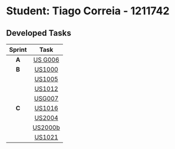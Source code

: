 # Student: Tiago Correia - 1211742

## Developed Tasks

| Sprint |                        Task                         |
|:------:|:---------------------------------------------------:|
| **A**  |       [US G006](../sprintA/us_g006/README.md)       |
| **B**  |  [US1000](..%2FsprintB%2Fus%2Fus_1000%2FREADME.md)  |
|        |  [US1005](..%2FsprintB%2Fus%2Fus_1005%2FREADME.md)  |
|        |  [US1012](..%2FsprintB%2Fus%2Fus_1012%2FREADME.md)  |
|        |  [USG007](..%2FsprintB%2Fus%2Fus_g007%2FREADME.md)  |
| **C**  |  [US1016](..%2FsprintC%2Fus%2Fus_1016%2FREADME.md)  |
|        |  [US2004](..%2FsprintC%2Fus%2Fus_2004%2FREADME.md)  |
|        | [US2000b](..%2FsprintC%2Fus%2Fus_2000b%2FREADME.md) |
|        |  [US1021](..%2FsprintC%2Fus%2Fus_1021%2FREADME.md)  |

